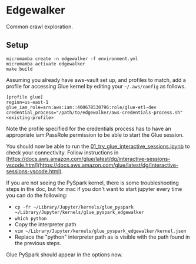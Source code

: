 # Edgewalker

Common crawl exploration.

## Setup

```
micromamba create -n edgewalker -f environment.yml
micromamba activate edgewalker
make build
```

Assuming you already have aws-vault set up, and profiles to match, add a profile for accessing Glue kernel by editing your `~/.aws/config` as follows.

```
[profile glue]
region=us-east-1
glue_iam_role=arn:aws:iam::400678530796:role/glue-etl-dev
credential_process="/path/to/edgewalker/aws-credentials-process.sh" <existing-profile>
```

Note the profile specified for the credentials process has to have an appropriate iam:PassRole permission to be able to start the Glue session.

You should now be able to run the [01_try_glue_interactive_sessions.ipynb](notebooks/01_try_glue_interactive_sessions.ipynb) to check your connectivity. Follow instructions in [https://docs.aws.amazon.com/glue/latest/dg/interactive-sessions-vscode.html](https://docs.aws.amazon.com/glue/latest/dg/interactive-sessions-vscode.html).

If you are not seeing the PySpark kernel, there is some troubleshooting steps in the doc, but for mac if you don't want to start jupyter every time you can do the following:

* `cp -fr ~/Library/Jupyter/kernels/glue_pyspark ~/Library/Jupyter/kernels/glue_pyspark_edgewalker`
* `which python`
* Copy the interpreter path
* `vim ~/Library/Jupyter/kernels/glue_pyspark_edgewalker/kernel.json`
* Replace the "python" interpreter path as is visible with the path found in the previous steps.

Glue PySpark should appear in the options now.
